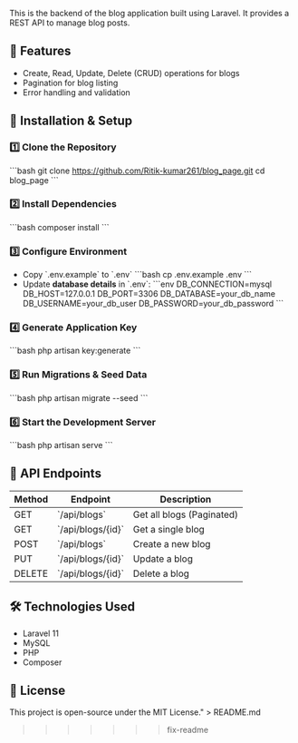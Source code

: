 
This is the backend of the blog application built using Laravel. It provides a REST API to manage blog posts.

## 📌 Features
- Create, Read, Update, Delete (CRUD) operations for blogs
- Pagination for blog listing
- Error handling and validation

## 🚀 Installation & Setup

### 1️⃣ Clone the Repository
\`\`\`bash
git clone https://github.com/Ritik-kumar261/blog_page.git
cd blog_page
\`\`\`

### 2️⃣ Install Dependencies
\`\`\`bash
composer install
\`\`\`

### 3️⃣ Configure Environment
- Copy \`.env.example\` to \`.env\`
\`\`\`bash
cp .env.example .env
\`\`\`
- Update **database details** in \`.env\`:
\`\`\`env
DB_CONNECTION=mysql
DB_HOST=127.0.0.1
DB_PORT=3306
DB_DATABASE=your_db_name
DB_USERNAME=your_db_user
DB_PASSWORD=your_db_password
\`\`\`

### 4️⃣ Generate Application Key
\`\`\`bash
php artisan key:generate
\`\`\`

### 5️⃣ Run Migrations & Seed Data
\`\`\`bash
php artisan migrate --seed
\`\`\`

### 6️⃣ Start the Development Server
\`\`\`bash
php artisan serve
\`\`\`

## 📡 API Endpoints
| Method | Endpoint           | Description              |
|--------|-------------------|--------------------------|
| GET    | \`/api/blogs\`       | Get all blogs (Paginated) |
| GET    | \`/api/blogs/{id}\`  | Get a single blog       |
| POST   | \`/api/blogs\`       | Create a new blog       |
| PUT    | \`/api/blogs/{id}\`  | Update a blog          |
| DELETE | \`/api/blogs/{id}\`  | Delete a blog          |

## 🛠️ Technologies Used
- Laravel 11
- MySQL
- PHP
- Composer

## 📜 License
This project is open-source under the MIT License." > README.md
>>>>>>> fix-readme
